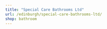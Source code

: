 ```yaml
---
title: "Special Care Bathrooms Ltd"
url: /edinburgh/special-care-bathrooms-ltd/
shop: bathroom
---
```

